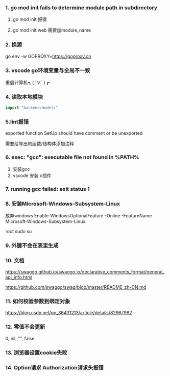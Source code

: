 ### 1. go mod init fails to determine module path in subdirectory
1. go mod init 报错

2. go mod init web 需要加module_name


### 2. 换源
go env -w GOPROXY=https://goproxy.cn

### 3. vscode go环境变量与全局不一致
重启计算机┓( ´∀` )┏

### 4. 读取本地模块
```go
import "backend/models"
```

### 5.lint报错
exported function SetUp should have comment or be unexported

需要给导出的函数/结构体添加注释

### 6. exec: "gcc": executable file not found in %PATH%
1. 安装gcc
2. vscode 安装 c插件

### 7. running gcc failed: exit status 1


### 8. 安装Microsoft-Windows-Subsystem-Linux
放弃windows
Enable-WindowsOptionalFeature -Online -FeatureName Microsoft-Windows-Subsystem-Linux

root sudo su

### 9. 外键不会在表里生成

### 10. 文档
https://swaggo.github.io/swaggo.io/declarative_comments_format/general_api_info.html

https://github.com/swaggo/swag/blob/master/README_zh-CN.md


### 11. 如何校验参数到绑定对象


https://blog.csdn.net/qq_36431213/article/details/82967982

### 12. 零值不会更新
0, nil, "", false

### 13. 浏览器设置cookie失败

### 14. Option请求 Authorization请求头报错
